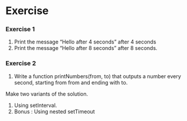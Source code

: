 # Exercise

### Exercise 1

1. Print the message “Hello after 4 seconds” after 4 seconds
2. Print the message “Hello after 8 seconds” after 8 seconds.

### Exercise 2
1. Write a function printNumbers(from, to) that outputs a number every second, starting from from and ending with to.

Make two variants of the solution.
1. Using setInterval.
2. Bonus : Using nested setTimeout